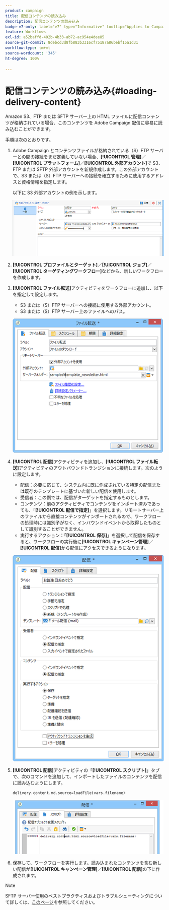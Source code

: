 ```yaml
---
product: campaign
title: 配信コンテンツの読み込み
description: 配信コンテンツの読み込み
badge-v7-only: label="v7" type="Informative" tooltip="Applies to Campaign Classic v7 only"
feature: Workflows
exl-id: a52baffd-402b-4b33-ab72-ac954e4dee85
source-git-commit: 8debcd3d8fb883b3316cf75187a86bebf15a1d31
workflow-type: tm+mt
source-wordcount: '345'
ht-degree: 100%

---
```


# 配信コンテンツの読み込み{#loading-delivery-content}



Amazon S3、FTP または SFTP サーバー上の HTML ファイルに配信コンテンツが格納されている場合、このコンテンツを Adobe Campaign 配信に容易に読み込むことができます。

手順は次のとおりです。

1. Adobe Campaign とコンテンツファイルが格納されている（S）FTP サーバーとの間の接続をまだ定義していない場合、**[!UICONTROL 管理]**／**[!UICONTROL プラットフォーム]**／**[!UICONTROL 外部アカウント]**&#x200B;で S3、FTP または SFTP 外部アカウントを新規作成します。この外部アカウントで、S3 または（S）FTP サーバーへの接続を確立するために使用するアドレスと資格情報を指定します。

   以下に S3 外部アカウントの例を示します。

   ![](assets/delivery_loadcontent_filetransfertexamples3.png)

1. **[!UICONTROL プロファイルとターゲット]**／**[!UICONTROL ジョブ]**／**[!UICONTROL ターゲティングワークフロー]**&#x200B;などから、新しいワークフローを作成します。
1. **[!UICONTROL ファイル転送]**&#x200B;アクティビティをワークフローに追加し、以下を指定して設定します。

   * S3 または（S）FTP サーバーへの接続に使用する外部アカウント。
   * S3 または（S）FTP サーバー上のファイルへのパス。

   ![](assets/delivery_loadcontent_filetransfertexample.png)

1. **[!UICONTROL 配信]**&#x200B;アクティビティを追加し、**[!UICONTROL ファイル転送]**&#x200B;アクティビティのアウトバウンドトランジションに接続します。次のように設定します。

   * 配信：必要に応じて、システム内に既に作成されている特定の配信または既存のテンプレートに基づいた新しい配信を使用します。
   * 受信者：この例では、配信がターゲットを指定するものとします。
   * コンテンツ：前のアクティビティでコンテンツをインポート済みであっても、「**[!UICONTROL 配信で指定]**」を選択します。リモートサーバー上のファイルから直接コンテンツがインポートされるので、ワークフローの処理時には識別子がなく、インバウンドイベントから取得したものとして識別することができません。
   * 実行するアクション：「**[!UICONTROL 保存]**」を選択して配信を保存すると、ワークフローの実行後に&#x200B;**[!UICONTROL キャンペーン管理]**／**[!UICONTROL 配信]**&#x200B;から配信にアクセスできるようになります。

   ![](assets/delivery_loadcontent_activityexample.png)

1. **[!UICONTROL 配信]**&#x200B;アクティビティの「**[!UICONTROL スクリプト]**」タブで、次のコマンドを追加して、インポートしたファイルのコンテンツを配信に読み込むようにします。

   ```
   delivery.content.md.source=loadFile(vars.filename)
   ```

   ![](assets/delivery_loadcontent_script.png)

1. 保存して、ワークフローを実行します。読み込まれたコンテンツを含む新しい配信が&#x200B;**[!UICONTROL キャンペーン管理]**／**[!UICONTROL 配信]**&#x200B;の下に作成されます。

>[!NOTE]
>
>SFTP サーバー使用のベストプラクティスおよびトラブルシューティングについて詳しくは、[このページ](../../platform/using/sftp-server-usage.md)を参照してください。
